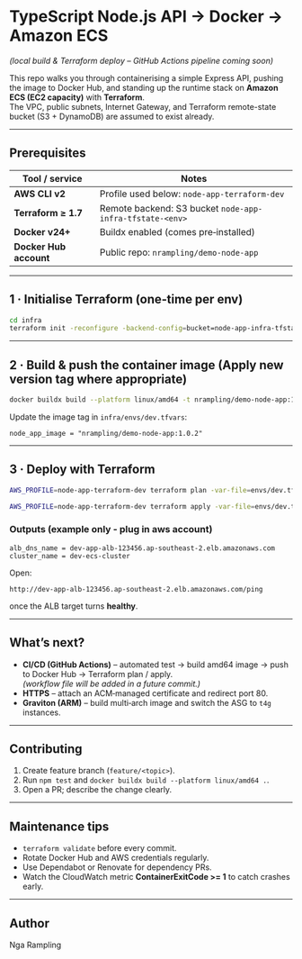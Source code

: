 # TypeScript Node.js API → Docker → Amazon ECS
*(local build & Terraform deploy – GitHub Actions pipeline coming soon)*

This repo walks you through containerising a simple Express API, pushing the image to Docker Hub, and standing up the runtime stack on **Amazon ECS (EC2 capacity)** with **Terraform**.  
The VPC, public subnets, Internet Gateway, and Terraform remote-state bucket (S3 + DynamoDB) are assumed to exist already.

---

## Prerequisites

| Tool / service | Notes |
|----------------|-------|
| **AWS CLI v2** | Profile used below: `node-app-terraform-dev` |
| **Terraform ≥ 1.7** | Remote backend: S3 bucket `node-app-infra-tfstate-<env>` |
| **Docker v24+** | Buildx enabled (comes pre‑installed) |
| **Docker Hub account** | Public repo: `nrampling/demo-node-app` |

---

## 1 · Initialise Terraform (one‑time per env)

```bash
cd infra
terraform init -reconfigure -backend-config=bucket=node-app-infra-tfstate-dev -backend-config=profile=node-app-terraform-dev
```

---

## 2 · Build & push the container image (Apply new version tag where appropriate)

```bash
docker buildx build --platform linux/amd64 -t nrampling/demo-node-app:1.0.2 --push .
```

Update the image tag in `infra/envs/dev.tfvars`:

```hcl
node_app_image = "nrampling/demo-node-app:1.0.2"
```

---

## 3 · Deploy with Terraform

```bash
AWS_PROFILE=node-app-terraform-dev terraform plan -var-file=envs/dev.tfvars

AWS_PROFILE=node-app-terraform-dev terraform apply -var-file=envs/dev.tfvars
```

### Outputs (example only - plug in aws account)

```text
alb_dns_name = dev-app-alb-123456.ap-southeast-2.elb.amazonaws.com
cluster_name = dev-ecs-cluster
```

Open:

```
http://dev-app-alb-123456.ap-southeast-2.elb.amazonaws.com/ping
```

once the ALB target turns **healthy**.

---

## What’s next?

* **CI/CD (GitHub Actions)** – automated test → build amd64 image → push to Docker Hub → Terraform plan / apply.  
  *(workflow file will be added in a future commit.)*
* **HTTPS** – attach an ACM‑managed certificate and redirect port 80.
* **Graviton (ARM)** – build multi‑arch image and switch the ASG to `t4g` instances.

---

## Contributing

1. Create feature branch (`feature/<topic>`).
2. Run `npm test` and `docker buildx build --platform linux/amd64 .`.
3. Open a PR; describe the change clearly.

---

## Maintenance tips

* `terraform validate` before every commit.  
* Rotate Docker Hub and AWS credentials regularly.  
* Use Dependabot or Renovate for dependency PRs.  
* Watch the CloudWatch metric **ContainerExitCode >= 1** to catch crashes early.

---

## Author

Nga Rampling
